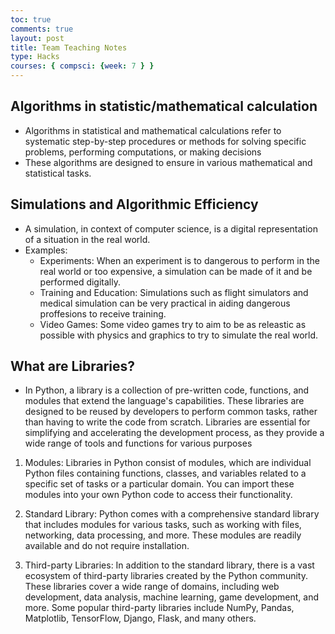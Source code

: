```yaml
---
toc: true
comments: true
layout: post
title: Team Teaching Notes
type: Hacks
courses: { compsci: {week: 7 } }
---
```


## Algorithms in statistic/mathematical calculation
- Algorithms in statistical and mathematical calculations refer to systematic step-by-step procedures or methods for solving specific problems, performing computations, or making decisions
- These algorithms are designed to ensure in various mathematical and statistical tasks.

##  Simulations and Algorithmic Efficiency
- A simulation, in context of computer science, is a digital representation of a situation in the real world.
- Examples:
    - Experiments: When an experiment is to dangerous to perform in the real world or too expensive, a simulation can be made of it and be performed digitally.
    - Training and Education: Simulations such as flight simulators and medical simulation can be very practical in aiding dangerous proffesions to receive training.
    - Video Games: Some video games try to aim to be as releastic as possible with physics and graphics to try to simulate the real world.

## What are Libraries?
- In Python, a library is a collection of pre-written code, functions, and modules that extend the language's capabilities. These libraries are designed to be reused by developers to perform common tasks, rather than having to write the code from scratch. Libraries are essential for simplifying and accelerating the development process, as they provide a wide range of tools and functions for various purposes

1. Modules: Libraries in Python consist of modules, which are individual Python files containing functions, classes, and variables related to a specific set of tasks or a particular domain. You can import these modules into your own Python code to access their functionality.

2. Standard Library: Python comes with a comprehensive standard library that includes modules for various tasks, such as working with files, networking, data processing, and more. These modules are readily available and do not require installation.

3. Third-party Libraries: In addition to the standard library, there is a vast ecosystem of third-party libraries created by the Python community. These libraries cover a wide range of domains, including web development, data analysis, machine learning, game development, and more. Some popular third-party libraries include NumPy, Pandas, Matplotlib, TensorFlow, Django, Flask, and many others.